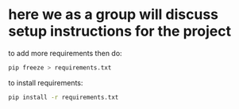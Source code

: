 # here we as a group will discuss setup instructions for the project
to add more requirements then do:
```bash
pip freeze > requirements.txt
```
to install requirements:
```bash
pip install -r requirements.txt
```
